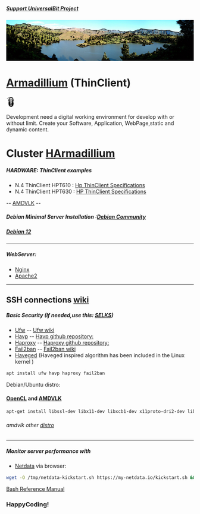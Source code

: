 ##### [Support UniversalBit Project](https://github.com/universalbit-dev/universalbit-dev/tree/main/support)
<img src="https://github.com/universalbit-dev/HArmadillium/blob/main/docs/assets/images/ecosystem_gran_canaria_edited.png" width="auto" />

# [Armadillium](https://en.wikipedia.org/wiki/Thin_client) (ThinClient)
<img src="https://github.com/universalbit-dev/HArmadillium/blob/main/docs/assets/images/armadillidium.png" width="5%" />

Development need a digital working environment for develop with or without limit.
Create your Software, Application, WebPage,static and dynamic content.

# Cluster [HArmadillium](https://github.com/universalbit-dev/armadillium/blob/main/HArmadillium.md)

##### HARDWARE: ThinClient examples
* N.4 ThinClient HPT610 : [Hp ThinClient Specifications](https://support.hp.com/us-en/document/c03235347)
* N.4 ThinClient HPT630 : [HP ThinClient Specifications](https://support.hp.com/us-en/document/c05240287) 

-- [AMDVLK](https://github.com/universalbit-dev/AMDVLK) --



##### Debian Minimal Server Installation :[Debian Community](https://www.debian.org/)
##### [Debian 12](https://www.howtoforge.com/tutorial/debian-minimal-server/)
---

##### WebServer:
* [Nginx](https://docs.nginx.com/nginx/admin-guide/installing-nginx/installing-nginx-open-source/)
* [Apache2](https://www.digitalocean.com/community/tutorials/how-to-create-a-self-signed-ssl-certificate-for-apache-in-debian-10)

---
SSH connections [wiki](https://wiki.debian.org/SSH)
---

##### Basic Security (If needed,use this: [SELKS](https://github.com/StamusNetworks/SELKS))
* [Ufw](https://manpages.ubuntu.com/manpages/bionic/en/man8/ufw.8.html) -- [Ufw wiki](https://wiki.debian.org/Uncomplicated%20Firewall%20%28ufw%29)
* [Havp](https://www.havp.org/) -- [Havp github repository:](https://github.com/HaveSec/HAVP)
* [Haproxy](https://www.haproxy.org/) -- [Haproxy github repository:](https://github.com/haproxy/haproxy/)
* [Fail2ban](https://github.com/fail2ban/fail2ban) -- [Fail2ban wiki](https://en.wikipedia.org/wiki/Fail2ban)
* [Haveged](https://wiki.archlinux.org/title/Haveged#) (Haveged inspired algorithm has been included in the Linux kernel )

```bash
apt install ufw havp haproxy fail2ban
```
Debian/Ubuntu distro:
#### [OpenCL](https://github.com/KhronosGroup/OpenCL-SDK) and [AMDVLK](https://github.com/universalbit-dev/AMDVLK)
```bash
apt-get install libssl-dev libx11-dev libxcb1-dev x11proto-dri2-dev libxcb-dri3-dev libxcb-dri2-0-dev libxcb-present-dev libxshmfence-dev libxrandr-dev libwayland-dev ocl-icd-opencl-dev 
```
###### amdvlk other [distro](https://github.com/GPUOpen-Drivers/AMDVLK?tab=readme-ov-file#install-dev-and-tools-packages)

---

##### Monitor server performance with 
* [Netdata](https://www.netdata.cloud/) via browser:
```bash
wget -O /tmp/netdata-kickstart.sh https://my-netdata.io/kickstart.sh && sh /tmp/netdata-kickstart.sh
```

[Bash Reference Manual](https://www.gnu.org/software/bash/manual/html_node/index.html)

### HappyCoding!
